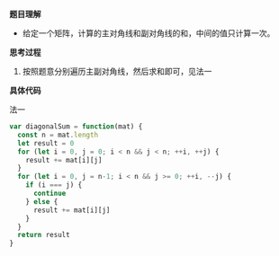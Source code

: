 **题目理解**

- 给定一个矩阵，计算的主对角线和副对角线的和，中间的值只计算一次。

**思考过程**

1. 按照题意分别遍历主副对角线，然后求和即可，见法一

**具体代码**

法一
```javascript
var diagonalSum = function(mat) {
  const n = mat.length
  let result = 0
  for (let i = 0, j = 0; i < n && j < n; ++i, ++j) {
    result += mat[i][j]
  }
  for (let i = 0, j = n-1; i < n && j >= 0; ++i, --j) {
    if (i === j) {
      continue
    } else {
      result += mat[i][j]
    }
  }
  return result
}
```
